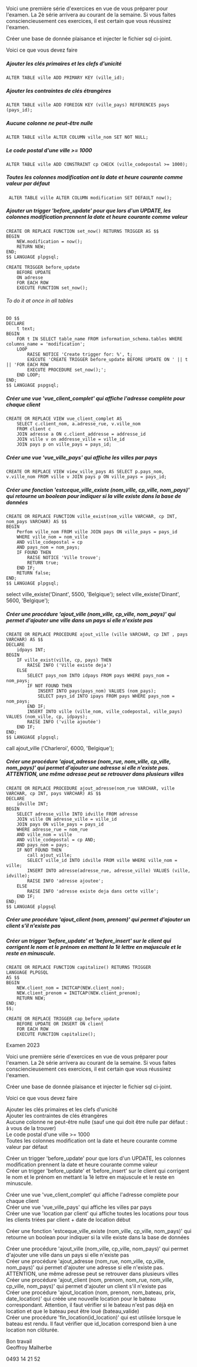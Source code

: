 
Voici une première série d'exercices en vue de vous préparer pour l'examen. La 2è série arrivera au courant de la semaine. Si vous faites consciencieusement ces exercices, il est certain que vous réussirez l'examen.

Créer une base de donnée plaisance et injecter le fichier sql ci-joint.

Voici ce que vous devez faire

##### Ajouter les clés primaires et les clefs d'unicité  
	ALTER TABLE ville ADD PRIMARY KEY (ville_id);
	

##### Ajouter les contraintes de clés étrangères  
	ALTER TABLE ville ADD FOREIGN KEY (ville_pays) REFERENCES pays (pays_id);
	
##### Aucune colonne ne peut-être nulle  
	ALTER TABLE ville ALTER COLUMN ville_nom SET NOT NULL;
	
##### Le code postal d'une ville >= 1000  
	ALTER TABLE ville ADD CONSTRAINT cp CHECK (ville_codepostal >= 1000);

##### Toutes les colonnes modification ont la date et heure courante comme valeur par défaut
	 ALTER TABLE ville ALTER COLUMN modification SET DEFAULT now();

##### Ajouter un trigger 'before_update' pour que lors d'un UPDATE, les colonnes modification prennent la date et heure courante comme valeur  
	CREATE OR REPLACE FUNCTION set_now() RETURNS TRIGGER AS $$
	BEGIN
		NEW.modification = now();
		RETURN NEW;
	END;
	$$ LANGUAGE plpgsql;

	CREATE TRIGGER before_update
		BEFORE UPDATE
		ON adresse
		FOR EACH ROW
		EXECUTE FUNCTION set_now();


###### To do it at once in all tables
	DO $$
	DECLARE
		t text;
	BEGIN
		FOR t IN SELECT table_name FROM information_schema.tables WHERE columns_name = 'modification';
		LOOP
			RAISE NOTICE 'Create trigger for: %', t;
			EXECUTE 'CREATE TRIGGER before_update BEFORE UPDATE ON ' || t || 'FOR EACH ROW
			EXECUTE PROCEDURE set_now();';
		END LOOP;
	END;
	$$ LANGUAGE pspgsql;
	
##### Créer une vue 'vue_client_complet' qui affiche l'adresse complète pour chaque client  
	CREATE OR REPLACE VIEW vue_client_complet AS 
		SELECT c.client_nom, a.adresse_rue, v.ville_nom 
		FROM client c 
		JOIN adresse a ON c.client_addresse = addresse_id
		JOIN ville v on addresse_ville = ville_id
		JOIN pays p on ville_pays = pays_id;

##### Créer une vue 'vue_ville_pays' qui affiche les villes par pays
	CREATE OR REPLACE VIEW view_ville_pays AS SELECT p.pays_nom, v.ville_nom FROM ville v JOIN pays p ON ville_pays = pays_id;

##### Créer une fonction 'estceque_ville_existe (nom_ville, cp_ville, nom_pays)' qui retourne un boolean pour indiquer si la ville existe dans la base de données  
	CREATE OR REPLACE FUNCTION ville_exist(nom_ville VARCHAR, cp INT, nom_pays VARCHAR) AS $$
	BEGIN
		Perfom ville_nom FROM ville JOIN pays ON ville_pays = pays_id 
		WHERE ville_nom = nom_ville
		AND ville_codepostal = cp
		AND pays_nom = nom_pays;
		IF FOUND THEN
			RAISE NOTICE 'Ville trouve';
			RETURN true;
		END IF;
		RETURN false;
	END;
	$$ LANGUAGE plpgsql;
	
select ville_existe('Dinant', 5500, 'Belgique'); 
select ville_existe('Dinant', 5600, 'Belgique');

##### Créer une procédure 'ajout_ville (nom_ville, cp_ville, nom_pays)' qui permet d'ajouter une ville dans un pays si elle n'existe pas  
	CREATE OR REPLACE PROCEDURE ajout_ville (ville VARCHAR, cp INT , pays VARCHAR) AS $$
	DECLARE
		idpays INT;
	BEGIN
		IF ville_exist(ville, cp, pays) THEN
			RAISE INFO ('Ville existe deja')
		ELSE
			SELECT pays_nom INTO idpays FROM pays WHERE pays_nom = nom_pays;
			IF NOT FOUND THEN
				INSERT INTO pays(pays_nom) VALUES (nom_pays);
				SELECT pays_id INTO ipays FROM pays WHERE pays_nom = nom_pays;
			END IF;
			INSERT INTO ville (ville_nom, ville_codepostal, ville_pays) VALUES (nom_ville, cp, idpays);
			RAISE INFO ('ville ajoutée')
		END IF;
	END;
	$$ LANGUAGE plpgsql;	

call ajout_ville ('Charleroi', 6000, 'Belgique');

##### Créer une procédure 'ajout_adresse (nom_rue, nom_ville, cp_ville, nom_pays)' qui permet d'ajouter une adresse si elle n'existe pas. ATTENTION, une même adresse peut se retrouver dans plusieurs villes  
	CREATE OR REPLACE PROCEDURE ajout_adresse(nom_rue VARCHAR, ville VARCHAR, cp INT, pays VARCHAR) AS $$
	DECLARE
		idville INT;
	BEGIN
		SELECT adresse_ville INTO idville FROM adresse 
		JOIN ville ON adresse_ville = ville_id 
		JOIN pays ON ville_pays = pays_id 
		WHERE adresse_rue = nom_rue 
		AND ville_nom = ville 
		AND ville_codepostal = cp AND;
		AND pays_nom = pays;
		IF NOT FOUND THEN
			call ajout_ville;
			SELECT ville_id INTO idville FROM ville WHERE ville_nom = ville;
			INSERT INTO adresse(adresse_rue, adresse_ville) VALUES (ville, idville);
			RAISE INFO 'adresse ajoutee';
		ELSE
			RAISE INFO 'adresse existe deja dans cette ville';
		END IF;
	END;
	$$ LANGUAGE plpgsql


##### Créer une procédure 'ajout_client (nom, prenom)' qui permet d'ajouter un client s'il n'existe pas


##### Créer un trigger 'before_update' et 'before_insert' sur le client qui corrigent le nom et le prénom en mettant la 1è lettre en majuscule et le reste en minuscule.

	CREATE OR REPLACE FUNCTION capitalize() RETURNS TRIGGER
	LANGUAGE PLPGSQL
	AS $$
	BEGIN
		NEW.client_nom = INITCAP(NEW.client_nom);
		NEW.client_prenom = INITCAP(NEW.client_prenom);
		RETURN NEW;
	END;
	$$;

	CREATE OR REPLACE TRIGGER cap_before_update
		BEFORE UPDATE OR INSERT ON client
		FOR EACH ROW
		EXECUTE FUNCTION capitalize();

Examen 2023

Voici une première série d'exercices en vue de vous préparer pour l'examen. La 2è série arrivera au courant de la semaine. Si vous faites consciencieusement ces exercices, il est certain que vous réussirez l'examen.

Créer une base de donnée plaisance et injecter le fichier sql ci-joint.

Voici ce que vous devez faire

Ajouter les clés primaires et les clefs d'unicité  
Ajouter les contraintes de clés étrangères  
Aucune colonne ne peut-être nulle (sauf une qui doit être nulle par défaut : à vous de la trouver)  
Le code postal d'une ville >= 1000  
Toutes les colonnes modification ont la date et heure courante comme valeur par défaut

Créer un trigger 'before_update' pour que lors d'un UPDATE, les colonnes modification prennent la date et heure courante comme valeur  
Créer un trigger 'before_update' et 'before_insert' sur le client qui corrigent le nom et le prénom en mettant la 1è lettre en majuscule et le reste en minuscule.  
  
Créer une vue 'vue_client_complet' qui affiche l'adresse complète pour chaque client  
Créer une vue 'vue_ville_pays' qui affiche les villes par pays  
Créer une vue 'location par client' qui affiche toutes les locations pour tous les clients triées par client + date de location début

Créer une fonction 'estceque_ville_existe (nom_ville, cp_ville, nom_pays)' qui retourne un boolean pour indiquer si la ville existe dans la base de données  
  
Créer une procédure 'ajout_ville (nom_ville, cp_ville, nom_pays)' qui permet d'ajouter une ville dans un pays si elle n'existe pas  
Créer une procédure 'ajout_adresse (nom_rue, nom_ville, cp_ville, nom_pays)' qui permet d'ajouter une adresse si elle n'existe pas. ATTENTION, une même adresse peut se retrouver dans plusieurs villes  
Créer une procédure 'ajout_client (nom, prenom, nom_rue, nom_ville, cp_ville, nom_pays)' qui permet d'ajouter un client s'il n'existe pas  
Créer une procédure 'ajout_location (nom, prenom, nom_bateau, prix, date_location)' qui créée une nouvelle location pour le bateau correspondant. Attention, il faut vérifier si le bateau n'est pas déjà en location et que le bateau peut être loué (bateau_valide)  
Créer une procédure 'fin_location(id_location)' qui est utilisée lorsque le bateau est rendu. Il faut vérifier que id_location correspond bien à une location non clôturée.

Bon travail  
Geoffroy Malherbe

0493 14 21 52
